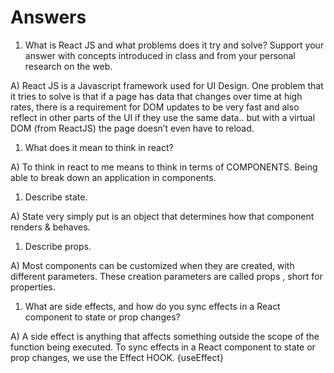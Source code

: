 # Answers

1. What is React JS and what problems does it try and solve? Support your answer with concepts introduced in class and from your personal research on the web.

A) React JS is a Javascript framework used for UI Design. One problem that it tries to solve is that if a page has data that changes over time at high rates, there is a requirement for DOM updates to be very fast and also reflect in other parts of the UI if they use the same data.. but with a virtual DOM (from ReactJS) the page doesn’t even have to reload.

1. What does it mean to think in react?

A) To think in react to me means to think in terms of COMPONENTS. Being able to break down an application in components.

1. Describe state.

A) State very simply put is an object that determines how that component renders & behaves.

1. Describe props.

A) Most components can be customized when they are created, with different parameters. These creation parameters are called props , short for properties.

1. What are side effects, and how do you sync effects in a React component to state or prop changes?

A) A side effect is anything that affects something outside the scope of the function being executed. To sync effects in a React component to state or prop changes, we use the Effect HOOK. {useEffect}
